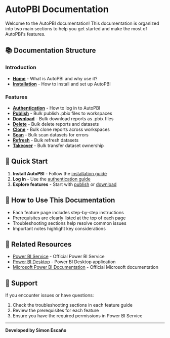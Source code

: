 # AutoPBI Documentation

Welcome to the AutoPBI documentation! This documentation is organized into two main sections to help you get started and make the most of AutoPBI's features.

## 📚 Documentation Structure

### Introduction
- **[Home](introduction/home.md)** - What is AutoPBI and why use it?
- **[Installation](introduction/installation.md)** - How to install and set up AutoPBI

### Features
- **[Authentication](features/authentication.md)** - How to log in to AutoPBI
- **[Publish](features/publish.md)** - Bulk publish .pbix files to workspaces
- **[Download](features/download.md)** - Bulk download reports as .pbix files
- **[Delete](features/delete.md)** - Bulk delete reports and datasets
- **[Clone](features/clone.md)** - Bulk clone reports across workspaces
- **[Scan](features/scan.md)** - Bulk scan datasets for errors
- **[Refresh](features/refresh.md)** - Bulk refresh datasets
- **[Takeover](features/takeover.md)** - Bulk transfer dataset ownership

## 🚀 Quick Start

1. **Install AutoPBI** - Follow the [installation guide](introduction/installation.md)
2. **Log in** - Use the [authentication guide](features/authentication.md)
3. **Explore features** - Start with [publish](features/publish.md) or [download](features/download.md)

## 📖 How to Use This Documentation

- Each feature page includes step-by-step instructions
- Prerequisites are clearly listed at the top of each page
- Troubleshooting sections help resolve common issues
- Important notes highlight key considerations

## 🔗 Related Resources

- [Power BI Service](https://app.powerbi.com) - Official Power BI Service
- [Power BI Desktop](https://powerbi.microsoft.com/desktop/) - Power BI Desktop application
- [Microsoft Power BI Documentation](https://docs.microsoft.com/en-us/power-bi/) - Official Microsoft documentation

## 🤝 Support

If you encounter issues or have questions:
1. Check the troubleshooting sections in each feature guide
2. Review the prerequisites for each feature
3. Ensure you have the required permissions in Power BI Service

---

**Developed by Simon Escaño** 